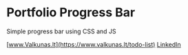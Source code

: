 # Portfolio Progress Bar

Simple progress bar using CSS and JS

[www.Valkunas.lt](https://www.valkunas.lt/todo-list)
[LinkedIn](https://www.linkedin.com/in/matas-valk%C5%ABnas-812127124/)